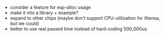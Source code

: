 - consider a feature for esp-alloc usage
- make it into a library + example?
- expand to other chips (maybe don't support CPU-utilization for Xtensa, but we could)
- better to use real passed time instead of hard-coding 500_000us
